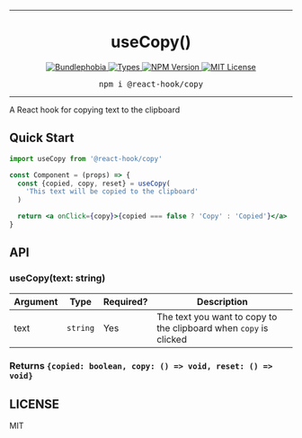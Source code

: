 <hr>
<div align="center">
  <h1 align="center">
    useCopy()
  </h1>
</div>

<p align="center">
  <a href="https://bundlephobia.com/result?p=@react-hook/copy">
    <img alt="Bundlephobia" src="https://img.shields.io/bundlephobia/minzip/@react-hook/copy?style=for-the-badge&labelColor=24292e">
  </a>
  <a aria-label="Types" href="https://www.npmjs.com/package/@react-hook/copy">
    <img alt="Types" src="https://img.shields.io/npm/types/@react-hook/copy?style=for-the-badge&labelColor=24292e">
  </a>
  <!--
  <a aria-label="Code coverage report" href="https://codecov.io/gh/jaredLunde/react-hook">
    <img alt="Code coverage" src="https://img.shields.io/codecov/c/gh/jaredLunde/react-hook?style=for-the-badge&labelColor=24292e">
  </a>
  <a aria-label="Build status" href="https://travis-ci.com/jaredLunde/react-hook">
    <img alt="Build status" src="https://img.shields.io/travis/com/jaredLunde/react-hook?style=for-the-badge&labelColor=24292e">
  </a>
  -->
  <a aria-label="NPM version" href="https://www.npmjs.com/package/@react-hook/copy">
    <img alt="NPM Version" src="https://img.shields.io/npm/v/@react-hook/copy?style=for-the-badge&labelColor=24292e">
  </a>
  <a aria-label="License" href="https://jaredlunde.mit-license.org/">
    <img alt="MIT License" src="https://img.shields.io/npm/l/@react-hook/copy?style=for-the-badge&labelColor=24292e">
  </a>
</p>

<pre align="center">npm i @react-hook/copy</pre>
<hr>

A React hook for copying text to the clipboard

## Quick Start

```jsx harmony
import useCopy from '@react-hook/copy'

const Component = (props) => {
  const {copied, copy, reset} = useCopy(
    'This text will be copied to the clipboard'
  )

  return <a onClick={copy}>{copied === false ? 'Copy' : 'Copied'}</a>
}
```

## API

### useCopy(text: string)

| Argument | Type     | Required? | Description                                                       |
| -------- | -------- | --------- | ----------------------------------------------------------------- |
| text     | `string` | Yes       | The text you want to copy to the clipboard when `copy` is clicked |

### Returns `{copied: boolean, copy: () => void, reset: () => void}`

## LICENSE

MIT
